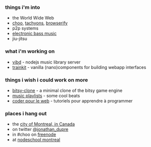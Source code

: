 ### things i'm into

- the World Wide Web 
- [choo](https://choo.io/), [tachyons](http://tachyons.io/), [browserify](http://browserify.org/) 
- p2p systems 
- [electronic bass music](https://en.wikipedia.org/wiki/Bass_music) 
- jiu-jitsu 

### what i'm working on

- [vibd](https://github.com/vibedrive/vibd) - nodejs music library server  
- [trainkit](https://github.com/kareniel/trainkit) - vanilla (nano)components for building webapp interfaces 

### things i wish i could work on more

- [bitsy-clone](https://github.com/kareniel/bitsy-clone) - a minimal clone of the bitsy game engine 
- [music playlists](https://soundcloud.com/kareniel/sets) - some cool beats 
- [coder pour le web](https://www.coderpourleweb.ca) - tutoriels pour apprendre à programmer 

### places i hang out

- the [city of Montreal, in Canada](https://en.wikipedia.org/wiki/Montreal) 
- on twitter [@jonathan_dupre](https://twitter.com/jonathan_dupre) 
- in \#choo on [freenode](https://freenode.net/project) 
- at [nodeschool montreal](https://nodeschool.io/montreal/) 
